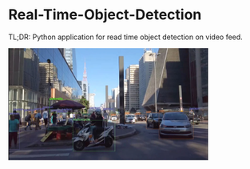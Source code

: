 # Real-Time-Object-Detection

TL;DR: Python application for read time object detection on video feed.

<img src="https://github.com/brncarvalho/Real-Time-Object-Detection/blob/main/img-read.JPG" width="400">
